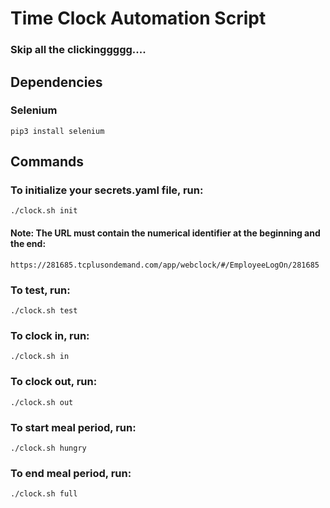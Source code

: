 # Time Clock Automation Script
### Skip all the clickinggggg....

## Dependencies
### Selenium 
`pip3 install selenium`

## Commands
### To initialize your secrets.yaml file, run:
`./clock.sh init`
#### Note: The URL must contain the numerical identifier at the beginning and the end:
`https://281685.tcplusondemand.com/app/webclock/#/EmployeeLogOn/281685`

### To test, run:
`./clock.sh test`

### To clock in, run:
`./clock.sh in`

### To clock out, run:
`./clock.sh out`

### To start meal period, run:
`./clock.sh hungry`

### To end meal period, run:
`./clock.sh full`